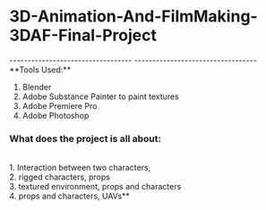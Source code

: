 <h1><strong>    3D-Animation-And-FilmMaking-3DAF-Final-Project  </strong></h1>
                    ----------------------------------
                    ----------------------------------
<br>
**Tools Used:** 


1.  Blender
2.  Adobe Substance Painter to paint textures
3.  Adobe Premiere Pro
4.  Adobe Photoshop

<h3><strong>  What does the project is all about:  </strong></h3>
<br>
1.  Interaction between two characters,
<br>
2.  rigged characters, props
<br>
3.  textured environment, props and characters
<br>
4.  props and characters, UAVs**
<br>
